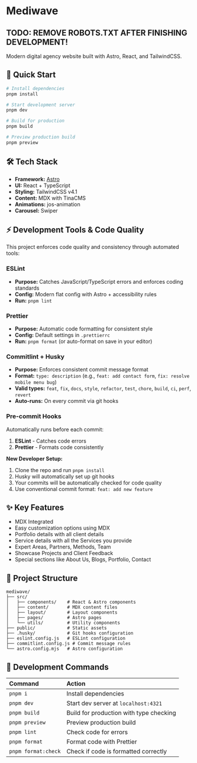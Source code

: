# Mediwave

## TODO: REMOVE ROBOTS.TXT AFTER FINISHING DEVELOPMENT!

Modern digital agency website built with Astro, React, and TailwindCSS.

## 🚀 Quick Start

```bash
# Install dependencies
pnpm install

# Start development server
pnpm dev

# Build for production
pnpm build

# Preview production build
pnpm preview
```

## 🛠️ Tech Stack

- **Framework:** [Astro](https://astro.build)
- **UI:** React + TypeScript
- **Styling:** TailwindCSS v4.1
- **Content:** MDX with TinaCMS
- **Animations:** jos-animation
- **Carousel:** Swiper

## ⚡ Development Tools & Code Quality

This project enforces code quality and consistency through automated tools:

### ESLint

- **Purpose:** Catches JavaScript/TypeScript errors and enforces coding standards
- **Config:** Modern flat config with Astro + accessibility rules
- **Run:** `pnpm lint`

### Prettier

- **Purpose:** Automatic code formatting for consistent style
- **Config:** Default settings in `.prettierrc`
- **Run:** `pnpm format` (or auto-format on save in your editor)

### Commitlint + Husky

- **Purpose:** Enforces consistent commit message format
- **Format:** `type: description` (e.g., `feat: add contact form`, `fix: resolve mobile menu bug`)
- **Valid types:** `feat`, `fix`, `docs`, `style`, `refactor`, `test`, `chore`, `build`, `ci`, `perf`, `revert`
- **Auto-runs:** On every commit via git hooks

### Pre-commit Hooks

Automatically runs before each commit:

1. **ESLint** - Catches code errors
2. **Prettier** - Formats code consistently

**New Developer Setup:**

1. Clone the repo and run `pnpm install`
2. Husky will automatically set up git hooks
3. Your commits will be automatically checked for code quality
4. Use conventional commit format: `feat: add new feature`

## ✨ Key Features

- MDX Integrated
- Easy customization options using MDX
- Portfolio details with all client details
- Service details with all the Services you provide
- Expert Areas, Partners, Methods, Team
- Showcase Projects and Client Feedback
- Special sections like About Us, Blogs, Portfolio, Contact

## 📁 Project Structure

```
mediwave/
├── src/
│   ├── components/    # React & Astro components
│   ├── content/       # MDX content files
│   ├── layout/        # Layout components
│   ├── pages/         # Astro pages
│   └── utils/         # Utility components
├── public/            # Static assets
├── .husky/            # Git hooks configuration
├── eslint.config.js   # ESLint configuration
├── commitlint.config.js # Commit message rules
└── astro.config.mjs   # Astro configuration
```

## 🧞 Development Commands

| Command             | Action                                  |
| :------------------ | :-------------------------------------- |
| `pnpm i`            | Install dependencies                    |
| `pnpm dev`          | Start dev server at `localhost:4321`    |
| `pnpm build`        | Build for production with type checking |
| `pnpm preview`      | Preview production build                |
| `pnpm lint`         | Check code for errors                   |
| `pnpm format`       | Format code with Prettier               |
| `pnpm format:check` | Check if code is formatted correctly    |
